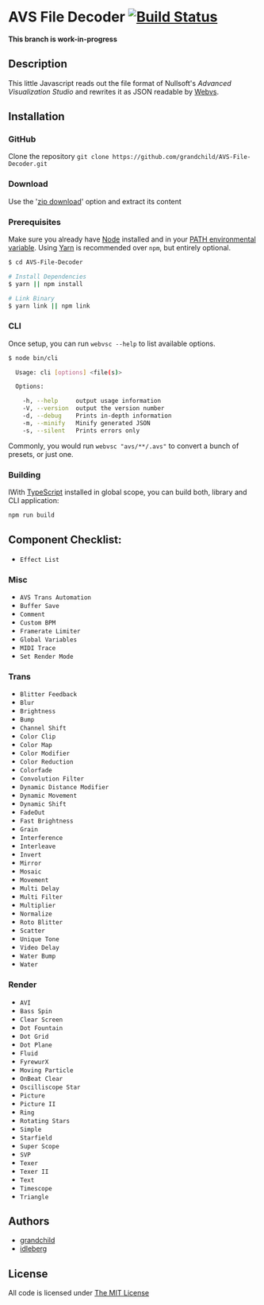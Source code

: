 # AVS File Decoder [![Build Status](https://secure.travis-ci.org/grandchild/AVS-File-Decoder.png)](http://travis-ci.org/grandchild/AVS-File-Decoder)

**This branch is work-in-progress**

## Description

This little Javascript reads out the file format of Nullsoft's _Advanced Visualization Studio_ and rewrites it as JSON readable by [Webvs](https://github.com/azeem/webvs).

## Installation

### GitHub

Clone the repository `git clone https://github.com/grandchild/AVS-File-Decoder.git`

### Download

Use the '[zip download](https://github.com/grandchild/AVS-File-Decoder/archive/master.zip)' option and extract its content

### Prerequisites

Make sure you already have [Node](https://nodejs.org) installed and in your [PATH environmental variable](https://superuser.com/questions/284342/what-are-path-and-other-environment-variables-and-how-can-i-set-or-use-them/284351#284351). Using [Yarn](https://yarnpkg.com/) is recommended over `npm`, but entirely optional.

```sh
$ cd AVS-File-Decoder

# Install Dependencies
$ yarn || npm install

# Link Binary
$ yarn link || npm link
```

### CLI

Once setup, you can run `webvsc --help` to list available options.

```sh
$ node bin/cli

  Usage: cli [options] <file(s)>

  Options:

    -h, --help     output usage information
    -V, --version  output the version number
    -d, --debug    Prints in-depth information
    -m, --minify   Minify generated JSON
    -s, --silent   Prints errors only
```

Commonly, you would run `webvsc "avs/**/.avs"` to convert a bunch of presets, or just one.

### Building

IWith [TypeScript](https://www.npmjs.com/package/typescript) installed in global scope, you can build both, library and CLI application:

```sh
npm run build
```

## Component Checklist:

- `Effect List`

### Misc
- `AVS Trans Automation`
- `Buffer Save`
- `Comment`
- `Custom BPM`
- `Framerate Limiter`
- `Global Variables`
- `MIDI Trace`
- `Set Render Mode`

### Trans
- `Blitter Feedback`
- `Blur`
- `Brightness`
- `Bump`
- `Channel Shift`
- `Color Clip`
- `Color Map`
- `Color Modifier`
- `Color Reduction`
- `Colorfade`
- `Convolution Filter`
- `Dynamic Distance Modifier`
- `Dynamic Movement`
- `Dynamic Shift`
- `FadeOut`
- `Fast Brightness`
- `Grain`
- `Interference`
- `Interleave`
- `Invert`
- `Mirror`
- `Mosaic`
- `Movement`
- `Multi Delay`
- `Multi Filter`
- `Multiplier`
- `Normalize`
- `Roto Blitter`
- `Scatter`
- `Unique Tone`
- `Video Delay`
- `Water Bump`
- `Water`

### Render
- `AVI`
- `Bass Spin`
- `Clear Screen`
- `Dot Fountain`
- `Dot Grid`
- `Dot Plane`
- `Fluid`
- `FyrewurX`
- `Moving Particle`
- `OnBeat Clear`
- `Oscilliscope Star`
- `Picture`
- `Picture II`
- `Ring`
- `Rotating Stars`
- `Simple`
- `Starfield`
- `Super Scope`
- `SVP`
- `Texer`
- `Texer II`
- `Text`
- `Timescope`
- `Triangle`


## Authors

* [grandchild](https://github.com/grandchild)
* [idleberg](https://github.com/idleberg)

## License

All code is licensed under [The MIT License](http://opensource.org/licenses/MIT)
